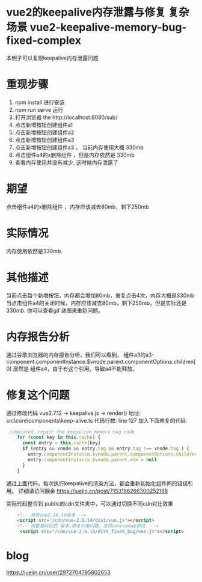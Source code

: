 #  vue2的keepalive内存泄露与修复 复杂场景 vue2-keepalive-memory-bug-fixed-complex
本例子可以复现keepalive内存泄露问题
# 重现步骤
1. npm install  进行安装
2. npm run serve  运行
3. 打开浏览器 the http://localhost:8080/sub/
4. 点击新增按钮创建组件a1
5. 点击新增按钮创建组件a2
6. 点击新增按钮创建组件a3
7. 点击新增按钮创建组件a3 ， 当前内存使用大概 330mb
8. 点击组件a4的x删除组件 ，但是内存依然是 330mb
9. 查看内存使用并没有减少, 这时候内存泄露了
# 期望
点击组件a4的x删除组件 ，内存应该减去80mb，剩下250mb
# 实际情况
内存使用依然是330mb.
# 其他描述
当前点击每个新增按钮，内存都会增加80mb，重复点击4次，内存大概是330mb
当点击组件a4的关闭时候，内存应该减去80mb，剩下250mb，但是实际还是330mb.
你可以查看gif 动图来重新问题。
# 内存报告分析
通过谷歌浏览器的内存报告分析，我们可以看到，
组件a3的a3-component.componentInstance.$vnode.parent.componentOptions.children[0]  居然是 组件a4，由于有这个引用，导致a4不能释放。

# 修复这个问题
通过修改代码 vue2.7.12 -> keepalive.js -> render() 
地址: src\core\components\keep-alive.ts
代码行数: line 127 加入下面修复的代码.
```js
 //mounted，repair the keepalive memory bug code
    for (const key in this.cache) {
      const entry = this.cache[key]
      if (entry && vnode && entry.tag && entry.tag !== vnode.tag ) { 
        entry.componentInstance.$vnode.parent.componentOptions.children = []
        entry.componentInstance.$vnode.parent.elm = null
      }
    }
```
通过上面代码，每次执行keepalive的渲染方法，都会重新初始化组件间的错误引用。
详细请访问掘金 https://juejin.cn/post/7153186266300252168

实际代码整合到 public的cdn文件夹中，可以通过切换不同cdn对比效果
```html 
    <!-- 原有vue2.16.14版本 -->
    <script src="/cdn/vue-2.6.14/dist/vue.js"></script>
    <!-- 调整源码后的 版本,修复引用问题，支持sourcemap调试  -->
     <script src="/cdn/vue-2.6.14/dist_fixed_bug/vue.js"></script> 
```

# blog
https://juejin.cn/user/2972704795802653